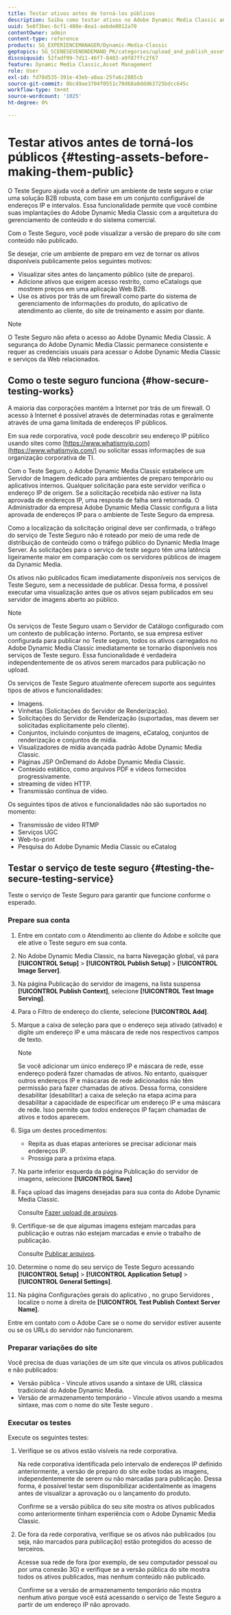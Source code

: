 ```yaml
---
title: Testar ativos antes de torná-los públicos
description: Saiba como testar ativos no Adobe Dynamic Media Classic antes de torná-los públicos.
uuid: 5e8f3bec-6cf1-408e-8ea1-aebde0012a70
contentOwner: admin
content-type: reference
products: SG_EXPERIENCEMANAGER/Dynamic-Media-Classic
geptopics: SG_SCENESEVENONDEMAND_PK/categories/upload_and_publish_assets
discoiquuid: 52fadf99-7d11-46f7-8483-a9f87ffc2f67
feature: Dynamic Media Classic,Asset Management
role: User
exl-id: fd78d535-391e-43eb-a8aa-25fa6c2885cb
source-git-commit: 8bc49ae3704f0551c70d68a0ddd63725bdcc645c
workflow-type: tm+mt
source-wordcount: '1025'
ht-degree: 0%

---
```


# Testar ativos antes de torná-los públicos {#testing-assets-before-making-them-public}

O Teste Seguro ajuda você a definir um ambiente de teste seguro e criar uma solução B2B robusta, com base em um conjunto configurável de endereços IP e intervalos. Essa funcionalidade permite que você combine suas implantações do Adobe Dynamic Media Classic com a arquitetura do gerenciamento de conteúdo e do sistema comercial.

Com o Teste Seguro, você pode visualizar a versão de preparo do site com conteúdo não publicado.

Se desejar, crie um ambiente de preparo em vez de tornar os ativos disponíveis publicamente pelos seguintes motivos:

* Visualizar sites antes do lançamento público (site de preparo).
* Adicione ativos que exigem acesso restrito, como eCatalogs que mostrem preços em uma aplicação Web B2B.
* Use os ativos por trás de um firewall como parte do sistema de gerenciamento de informações do produto, do aplicativo de atendimento ao cliente, do site de treinamento e assim por diante.

>[!NOTE]
>
>O Teste Seguro não afeta o acesso ao Adobe Dynamic Media Classic. A segurança do Adobe Dynamic Media Classic permanece consistente e requer as credenciais usuais para acessar o Adobe Dynamic Media Classic e serviços da Web relacionados.

## Como o teste seguro funciona {#how-secure-testing-works}

A maioria das corporações mantém a Internet por trás de um firewall. O acesso à Internet é possível através de determinadas rotas e geralmente através de uma gama limitada de endereços IP públicos.

Em sua rede corporativa, você pode descobrir seu endereço IP público usando sites como [https://www.whatismyip.com](https://www.whatismyip.com/) ou solicitar essas informações de sua organização corporativa de TI.

Com o Teste Seguro, o Adobe Dynamic Media Classic estabelece um Servidor de Imagem dedicado para ambientes de preparo temporário ou aplicativos internos. Qualquer solicitação para este servidor verifica o endereço IP de origem. Se a solicitação recebida não estiver na lista aprovada de endereços IP, uma resposta de falha será retornada. O Administrador da empresa Adobe Dynamic Media Classic configura a lista aprovada de endereços IP para o ambiente de Teste Seguro da empresa.

Como a localização da solicitação original deve ser confirmada, o tráfego do serviço de Teste Seguro não é roteado por meio de uma rede de distribuição de conteúdo como o tráfego público do Dynamic Media Image Server. As solicitações para o serviço de teste seguro têm uma latência ligeiramente maior em comparação com os servidores públicos de imagem da Dynamic Media.

Os ativos não publicados ficam imediatamente disponíveis nos serviços de Teste Seguro, sem a necessidade de publicar. Dessa forma, é possível executar uma visualização antes que os ativos sejam publicados em seu servidor de imagens aberto ao público.

>[!NOTE]
>
>Os serviços de Teste Seguro usam o Servidor de Catálogo configurado com um contexto de publicação interno. Portanto, se sua empresa estiver configurada para publicar no Teste seguro, todos os ativos carregados no Adobe Dynamic Media Classic imediatamente se tornarão disponíveis nos serviços de Teste seguro. Essa funcionalidade é verdadeira independentemente de os ativos serem marcados para publicação no upload.

Os serviços de Teste Seguro atualmente oferecem suporte aos seguintes tipos de ativos e funcionalidades:

<!-- 

Comment Type: remark
Last Modified By: unknown unknown 
Last Modified Date: 

<p>Added videos to list below 9/11/2012. Moved “Render Server requests” from unsupported to supported, listed below on 3/15/2016 as per email from Cynthia March 11, 2016)</p>

 -->

* Imagens.
* Vinhetas (Solicitações do Servidor de Renderização).
* Solicitações do Servidor de Renderização (suportadas, mas devem ser solicitadas explicitamente pelo cliente).
* Conjuntos, incluindo conjuntos de imagens, eCatalog, conjuntos de renderização e conjuntos de mídia.
* Visualizadores de mídia avançada padrão Adobe Dynamic Media Classic.
* Páginas JSP OnDemand do Adobe Dynamic Media Classic.
* Conteúdo estático, como arquivos PDF e vídeos fornecidos progressivamente.
* streaming de vídeo HTTP.
* Transmissão contínua de vídeo.

Os seguintes tipos de ativos e funcionalidades não são suportados no momento:

* Transmissão de vídeo RTMP
* Serviços UGC
* Web-to-print
* Pesquisa do Adobe Dynamic Media Classic ou eCatalog

## Testar o serviço de teste seguro {#testing-the-secure-testing-service}

Teste o serviço de Teste Seguro para garantir que funcione conforme o esperado.

<!-- >[!NOTE]
>
>*If you do not mention any IPs under **[!UICONTROL Setup]** > **[!UICONTROL Application Setup]** > **[!UICONTROL Publish Setup]** > **[!UICONTROL Image Server]** > **[!UICONTROL Test Image Service]*** - If you add an IP only, that IP is able to call the assets and no other IP are allowed to make the calls. As long there is no IP mentioned under that section, all IPs are allowed to make the calls for the assets, and they show up. -->

### Prepare sua conta

<!-- 

Comment Type: remark
Last Modified By: unknown unknown 
Last Modified Date: 

<p>RB: Rewrote entire steps under “Prepare your account” 9/10/2012</p>

 -->

1. Entre em contato com o Atendimento ao cliente do Adobe e solicite que ele ative o Teste seguro em sua conta.
1. No Adobe Dynamic Media Classic, na barra Navegação global, vá para **[!UICONTROL Setup]** > **[!UICONTROL Publish Setup]** > **[!UICONTROL Image Server]**.
1. Na página Publicação do servidor de imagens, na lista suspensa **[!UICONTROL Publish Context]**, selecione **[!UICONTROL Test Image Serving]**.
1. Para o Filtro de endereço do cliente, selecione **[!UICONTROL Add]**.
1. Marque a caixa de seleção para que o endereço seja ativado (ativado) e digite um endereço IP e uma máscara de rede nos respectivos campos de texto.

   >[!NOTE]
   >
   >Se você adicionar um único endereço IP e máscara de rede, esse endereço poderá fazer chamadas de ativos. No entanto, quaisquer outros endereços IP e máscaras de rede adicionados não têm permissão para fazer chamadas de ativos. Dessa forma, considere desabilitar (desabilitar) a caixa de seleção na etapa acima para desabilitar a capacidade de especificar um endereço IP e uma máscara de rede. Isso permite que *todos* endereços IP façam chamadas de ativos e todos aparecem.

1. Siga um destes procedimentos:
   * Repita as duas etapas anteriores se precisar adicionar mais endereços IP.
   * Prossiga para a próxima etapa.
1. Na parte inferior esquerda da página Publicação do servidor de imagens, selecione **[!UICONTROL Save]**
1. Faça upload das imagens desejadas para sua conta do Adobe Dynamic Media Classic.

   Consulte [Fazer upload de arquivos](uploading-files.md#uploading_files).

1. Certifique-se de que algumas imagens estejam marcadas para publicação e outras não estejam marcadas e envie o trabalho de publicação.

   Consulte [Publicar arquivos](publishing-files.md#publishing_files).

1. Determine o nome do seu serviço de Teste Seguro acessando **[!UICONTROL Setup]** > **[!UICONTROL Application Setup]** > **[!UICONTROL General Settings]**.
1. Na página Configurações gerais do aplicativo , no grupo Servidores , localize o nome à direita de **[!UICONTROL Test Publish Context Server Name]**.

Entre em contato com o Adobe Care se o nome do servidor estiver ausente ou se os URLs do servidor não funcionarem.

### Preparar variações do site

Você precisa de duas variações de um site que vincula os ativos publicados e não publicados:

* Versão pública - Vincule ativos usando a sintaxe de URL clássica tradicional do Adobe Dynamic Media.
* Versão de armazenamento temporário - Vincule ativos usando a mesma sintaxe, mas com o nome do site Teste seguro .

### Executar os testes

Execute os seguintes testes:

1. Verifique se os ativos estão visíveis na rede corporativa.

   Na rede corporativa identificada pelo intervalo de endereços IP definido anteriormente, a versão de preparo do site exibe todas as imagens, independentemente de serem ou não marcadas para publicação. Dessa forma, é possível testar sem disponibilizar acidentalmente as imagens antes de visualizar a aprovação ou o lançamento do produto.

   Confirme se a versão pública do seu site mostra os ativos publicados como anteriormente tinham experiência com o Adobe Dynamic Media Classic.

1. De fora da rede corporativa, verifique se os ativos não publicados (ou seja, não marcados para publicação) estão protegidos do acesso de terceiros.

   Acesse sua rede de fora (por exemplo, de seu computador pessoal ou por uma conexão 3G) e verifique se a versão pública do site mostra todos os ativos publicados, mas nenhum conteúdo não publicado.

   Confirme se a versão de armazenamento temporário não mostra nenhum ativo porque você está acessando o serviço de Teste Seguro a partir de um endereço IP não aprovado.
